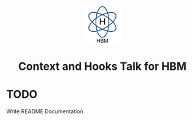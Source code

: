 <p align="center">
  <a href="https://www.gatsbyjs.org">
    <img alt="HBM" src="./src/images/hbmlogo.svg" width="100" />
  </a>
</p>
<h1 align="center">
  Context and Hooks Talk for HBM
</h1>

# TODO

Write README Documentation

